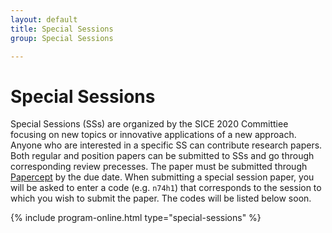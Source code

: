 ```yaml
---
layout: default
title: Special Sessions
group: Special Sessions

---
```


# Special Sessions

Special Sessions (SSs) are organized by the SICE 2020 Committiee focusing on new topics or innovative applications of a new approach. Anyone who are interested in a specific SS can contribute research papers. Both regular and position papers can be submitted to SSs and go through corresponding review precesses. The paper must be submitted through [Papercept](https://controls.papercept.net/conferences/scripts/start.pl#SICE20) by the due date. When submitting a special session paper, you will be asked to enter a code (e.g. <code>n74h1</code>) that corresponds to the session to which you wish to submit the paper. The codes will be listed below soon.

{% include program-online.html type="special-sessions" %}